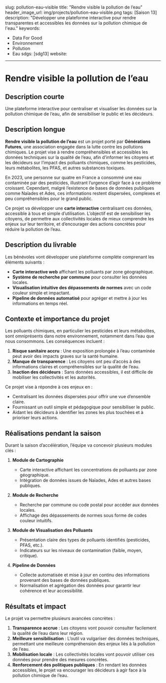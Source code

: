 slug: pollution-eau-visible
title: "Rendre visible la pollution de l’eau"
header_image_url: img/projects/pollution-eau-visible.png
tags: [Saison 13]
description: "Développer une plateforme interactive pour rendre transparentes et accessibles les données sur la pollution chimique de l'eau."
keywords:
  - Data For Good
  - Environnement
  - Pollution
  - Eau
sdgs: [sdg13]
website: 
---

# Rendre visible la pollution de l’eau

## Description courte
Une plateforme interactive pour centraliser et visualiser les données sur la pollution chimique de l’eau, afin de sensibiliser le public et les décideurs.

## Description longue
**Rendre visible la pollution de l’eau** est un projet porté par **Générations Futures**, une association engagée dans la lutte contre les pollutions chimiques. Le projet vise à rendre compréhensibles et accessibles les données techniques sur la qualité de l’eau, afin d’informer les citoyens et les décideurs sur l’impact des polluants chimiques, comme les pesticides, leurs métabolites, les PFAS, et autres substances toxiques.

En 2023, une personne sur quatre en France a consommé une eau contaminée par des pesticides, illustrant l’urgence d’agir face à ce problème croissant. Cependant, malgré l’existence de bases de données publiques comme Naïades et Ades, ces informations restent dispersées, complexes et peu compréhensibles pour le grand public.

Ce projet va développer une **carte interactive** centralisant ces données, accessible à tous et simple d’utilisation. L’objectif est de sensibiliser les citoyens, de permettre aux collectivités locales de mieux comprendre les enjeux sur leur territoire, et d’encourager des actions concrètes pour réduire la pollution de l’eau.

## Description du livrable
Les bénévoles vont développer une plateforme complète comprenant les éléments suivants :
- **Carte interactive web** affichant les polluants par zone géographique.
- **Système de recherche par commune** pour consulter les données locales.
- **Visualisation intuitive des dépassements de normes** avec un code couleur simple et impactant.
- **Pipeline de données automatisé** pour agréger et mettre à jour les informations en temps réel.

## Contexte et importance du projet
Les polluants chimiques, en particulier les pesticides et leurs métabolites, sont omniprésents dans notre environnement, notamment dans l’eau que nous consommons. Les conséquences incluent :
1. **Risque sanitaire accru** : Une exposition prolongée à l’eau contaminée peut avoir des impacts graves sur la santé humaine.
2. **Manque de transparence** : Les citoyens ont peu d’accès à des informations claires et compréhensibles sur la qualité de l’eau.
3. **Inaction des décideurs** : Sans données accessibles, il est difficile de mobiliser les collectivités et les autorités.

Ce projet vise à répondre à ces enjeux en :
- Centralisant les données dispersées pour offrir une vue d’ensemble claire.
- Fournissant un outil simple et pédagogique pour sensibiliser le public.
- Aidant les décideurs à identifier les zones les plus touchées et à prioriser leurs actions.

## Réalisations pendant la saison
Durant la saison d’accélération, l’équipe va concevoir plusieurs modules clés :

1. **Module de Cartographie**
   - Carte interactive affichant les concentrations de polluants par zone géographique.
   - Intégration de données issues de Naïades, Ades et autres bases publiques.

2. **Module de Recherche**
   - Recherche par commune ou code postal pour accéder aux données locales.
   - Affichage des dépassements de normes sous forme de codes couleur intuitifs.

3. **Module de Visualisation des Polluants**
   - Présentation claire des types de polluants identifiés (pesticides, PFAS, etc.).
   - Indicateurs sur les niveaux de contamination (faible, moyen, critique).

4. **Pipeline de Données**
   - Collecte automatisée et mise à jour en continu des informations provenant des bases de données publiques.
   - Normalisation et agrégation des données pour garantir leur cohérence et leur accessibilité.

## Résultats et impact
Le projet va permettre plusieurs avancées concrètes :
1. **Transparence accrue** : Les citoyens vont pouvoir consulter facilement la qualité de l’eau dans leur région.
2. **Meilleure sensibilisation** : L’outil va vulgariser des données techniques, permettant une meilleure compréhension des enjeux liés à la pollution de l’eau.
3. **Mobilisation locale** : Les collectivités locales vont pouvoir utiliser ces données pour prendre des mesures concrètes.
4. **Renforcement des politiques publiques** : En rendant les données accessibles, le projet va encourager les décideurs à agir face à la pollution chimique de l’eau.
